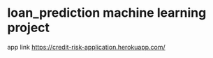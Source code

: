 # loan_prediction machine learning project

 app link https://credit-risk-application.herokuapp.com/
 
 
